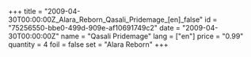 +++
title = "2009-04-30T00:00:00Z_Alara_Reborn_Qasali_Pridemage_[en]_false"
id = "75256550-bbe0-499d-909e-af10691749c2"
date = "2009-04-30T00:00:00Z"
name = "Qasali Pridemage"
lang = ["en"]
price = "0.99"
quantity = 4
foil = false
set = "Alara Reborn"
+++
